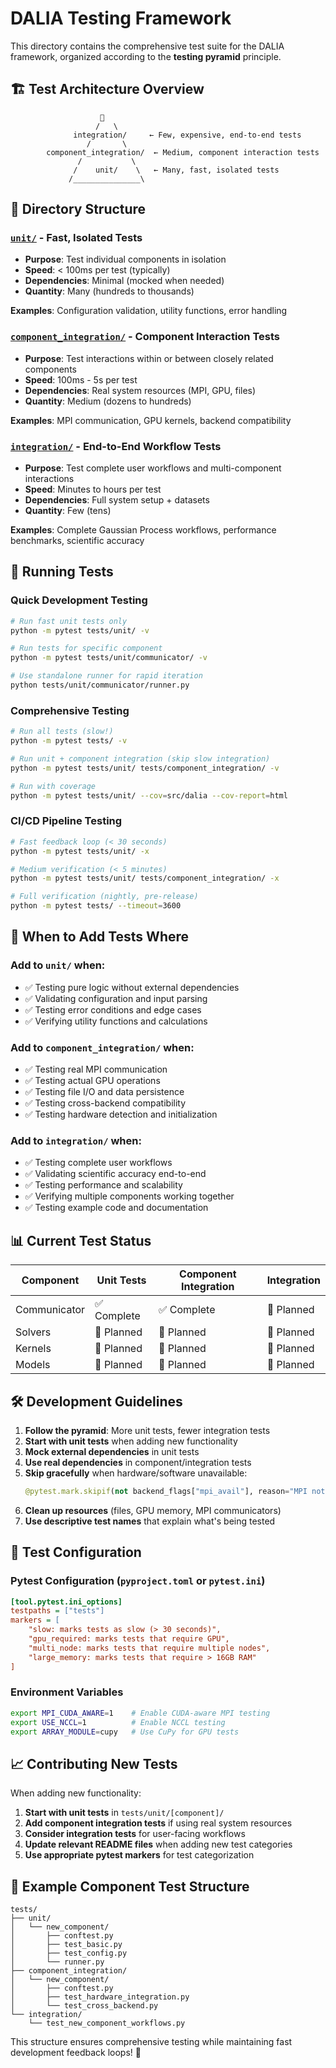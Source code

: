# DALIA Testing Framework

This directory contains the comprehensive test suite for the DALIA framework, organized according to the **testing pyramid** principle.

## 🏗️ **Test Architecture Overview**

```
                    🔺
                   /   \
              integration/     ← Few, expensive, end-to-end tests
                 /       \
        component_integration/  ← Medium, component interaction tests
               /           \
              /    unit/    \   ← Many, fast, isolated tests
             /_______________\
```

## 📁 **Directory Structure**

### [`unit/`](unit/README.md) - **Fast, Isolated Tests**
- **Purpose**: Test individual components in isolation
- **Speed**: < 100ms per test (typically)
- **Dependencies**: Minimal (mocked when needed)
- **Quantity**: Many (hundreds to thousands)

**Examples**: Configuration validation, utility functions, error handling

### [`component_integration/`](component_integration/README.md) - **Component Interaction Tests**  
- **Purpose**: Test interactions within or between closely related components
- **Speed**: 100ms - 5s per test
- **Dependencies**: Real system resources (MPI, GPU, files)
- **Quantity**: Medium (dozens to hundreds)

**Examples**: MPI communication, GPU kernels, backend compatibility

### [`integration/`](integration/README.md) - **End-to-End Workflow Tests**
- **Purpose**: Test complete user workflows and multi-component interactions
- **Speed**: Minutes to hours per test
- **Dependencies**: Full system setup + datasets
- **Quantity**: Few (tens)

**Examples**: Complete Gaussian Process workflows, performance benchmarks, scientific accuracy

## 🚀 **Running Tests**

### Quick Development Testing
```bash
# Run fast unit tests only
python -m pytest tests/unit/ -v

# Run tests for specific component
python -m pytest tests/unit/communicator/ -v

# Use standalone runner for rapid iteration
python tests/unit/communicator/runner.py
```

### Comprehensive Testing
```bash
# Run all tests (slow!)
python -m pytest tests/ -v

# Run unit + component integration (skip slow integration)
python -m pytest tests/unit/ tests/component_integration/ -v

# Run with coverage
python -m pytest tests/unit/ --cov=src/dalia --cov-report=html
```

### CI/CD Pipeline Testing
```bash
# Fast feedback loop (< 30 seconds)
python -m pytest tests/unit/ -x

# Medium verification (< 5 minutes)  
python -m pytest tests/unit/ tests/component_integration/ -x

# Full verification (nightly, pre-release)
python -m pytest tests/ --timeout=3600
```

## 🎯 **When to Add Tests Where**

### Add to `unit/` when:
- ✅ Testing pure logic without external dependencies
- ✅ Validating configuration and input parsing
- ✅ Testing error conditions and edge cases
- ✅ Verifying utility functions and calculations

### Add to `component_integration/` when:
- ✅ Testing real MPI communication
- ✅ Testing actual GPU operations
- ✅ Testing file I/O and data persistence
- ✅ Testing cross-backend compatibility
- ✅ Testing hardware detection and initialization

### Add to `integration/` when:
- ✅ Testing complete user workflows
- ✅ Validating scientific accuracy end-to-end
- ✅ Testing performance and scalability
- ✅ Verifying multiple components working together
- ✅ Testing example code and documentation

## 📊 **Current Test Status**

| Component | Unit Tests | Component Integration | Integration |
|-----------|------------|----------------------|-------------|
| Communicator | ✅ Complete | ✅ Complete | 🚧 Planned |
| Solvers | 🚧 Planned | 🚧 Planned | 🚧 Planned |
| Kernels | 🚧 Planned | 🚧 Planned | 🚧 Planned |
| Models | 🚧 Planned | 🚧 Planned | 🚧 Planned |

## 🛠️ **Development Guidelines**

1. **Follow the pyramid**: More unit tests, fewer integration tests
2. **Start with unit tests** when adding new functionality
3. **Mock external dependencies** in unit tests
4. **Use real dependencies** in component/integration tests
5. **Skip gracefully** when hardware/software unavailable:
   ```python
   @pytest.mark.skipif(not backend_flags["mpi_avail"], reason="MPI not available")
   ```
6. **Clean up resources** (files, GPU memory, MPI communicators)
7. **Use descriptive test names** that explain what's being tested

## 🔧 **Test Configuration**

### Pytest Configuration (`pyproject.toml` or `pytest.ini`)
```ini
[tool.pytest.ini_options]
testpaths = ["tests"]
markers = [
    "slow: marks tests as slow (> 30 seconds)",
    "gpu_required: marks tests that require GPU",
    "multi_node: marks tests that require multiple nodes",
    "large_memory: marks tests that require > 16GB RAM"
]
```

### Environment Variables
```bash
export MPI_CUDA_AWARE=1    # Enable CUDA-aware MPI testing
export USE_NCCL=1          # Enable NCCL testing  
export ARRAY_MODULE=cupy   # Use CuPy for GPU tests
```

## 📈 **Contributing New Tests**

When adding new functionality:

1. **Start with unit tests** in `tests/unit/[component]/`
2. **Add component integration tests** if using real system resources
3. **Consider integration tests** for user-facing workflows
4. **Update relevant README files** when adding new test categories
5. **Use appropriate pytest markers** for test categorization

## 🎪 **Example Component Test Structure**

```
tests/
├── unit/
│   └── new_component/
│       ├── conftest.py
│       ├── test_basic.py
│       ├── test_config.py
│       └── runner.py
├── component_integration/
│   └── new_component/
│       ├── conftest.py
│       ├── test_hardware_integration.py
│       └── test_cross_backend.py
└── integration/
    └── test_new_component_workflows.py
```

This structure ensures comprehensive testing while maintaining fast development feedback loops! 🎯
